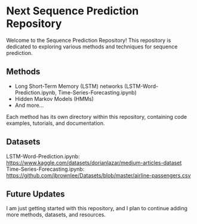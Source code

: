 # Next Sequence Prediction Repository

Welcome to the Sequence Prediction Repository! This repository is dedicated to exploring various methods and techniques for sequence prediction. 

## Methods
- Long Short-Term Memory (LSTM) networks (LSTM-Word-Prediction.ipynb, Time-Series-Forecasting.ipynb)
- Hidden Markov Models (HMMs)
- And more...

Each method has its own directory within this repository, containing code examples, tutorials, and documentation.

## Datasets
LSTM-Word-Prediction.ipynb: https://www.kaggle.com/datasets/dorianlazar/medium-articles-dataset  <br>
Time-Series-Forecasting.ipynb: https://github.com/jbrownlee/Datasets/blob/master/airline-passengers.csv 
## Future Updates

I am just getting started with this repository, and I plan to continue adding more methods, datasets, and resources.

